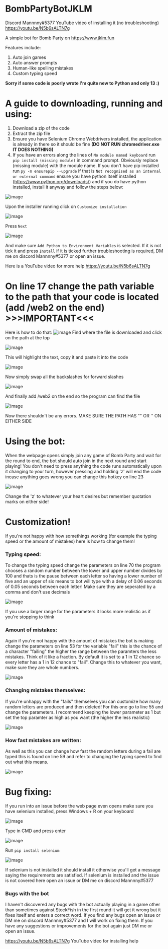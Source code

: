 # BombPartyBotJKLM
Discord Mannnny#5377
YouTube video of installing it (no troubleshooting) https://youtu.be/N5b6sALTN7g

A simple bot for Bomb Party on https://www.jklm.fun

Features include:

1. Auto join games
2. Auto answer prompts
3. Human-like spelling mistakes
4. Custom typing speed

**Sorry if some code is poorly wrote I'm quite new to Python and only 13 :)**

<h1>A guide to downloading, running and using:</h1>

1. Download a zip of the code
2. Extract the zip file
3. Ensure you have Selenium Chrome Webdrivers installed, the application is already in there so it should be fine **(DO NOT RUN chromedriver.exe IT DOES NOTHING)**
4. If you have an errors along the lines of ```No module named keyboard``` run ```pip install (missing module)``` in command prompt. Obviously replace (missing module) with the module name. If you don't have pip installed run ```py -m ensurepip --upgrade``` if that is ```Not recognised as an internal or external command``` ensure you have python itself installed (https://www.python.org/downloads/) and if you do have python installed, install it anyway and follow the steps below:

![image](https://user-images.githubusercontent.com/38955706/127909526-92be09d7-61a2-4c2a-a1e7-99a2c34472a8.png)

Upon the installer running click on ```Customize installation``` 

![image](https://user-images.githubusercontent.com/38955706/127909570-d6a4eccc-b90e-4813-8680-617e91382bb0.png)

Press ```Next```

![image](https://user-images.githubusercontent.com/38955706/127909596-95b8bbdd-3137-4c7c-bb67-0556a9d65e24.png)

And make sure ```Add Python to Environment Variables``` is selected. If it is not tick it and press ```Install``` if it is ticked further troubleshooting is required, DM me on discord Mannnny#5377 or open an issue.

Here is a YouTube video for more help https://youtu.be/N5b6sALTN7g
<h1>On line 17 change the path variable to the path that your code is located (add /web2 on the end) >>>IMPORTANT<<<</h1>

Here is how to do that:
![image](https://user-images.githubusercontent.com/38955706/127859142-f363944b-596e-4bf8-af3f-1e72e0018ad7.png)
Find where the file is downloaded and click on the path at the top

![image](https://user-images.githubusercontent.com/38955706/127859219-bcf45f8f-e857-4d45-8fc8-592fa64225df.png)

This will highlight the text, copy it and paste it into the code

![image](https://user-images.githubusercontent.com/38955706/127859322-0540be37-400e-486b-9b94-73e507319dde.png)

Now simply swap all the backslashes for forward slashes

![image](https://user-images.githubusercontent.com/38955706/127859421-3c2c1612-0813-4a41-a885-8a12598e0c05.png)

And finally add /web2 on the end so the program can find the file

![image](https://user-images.githubusercontent.com/38955706/127859545-352c2dfc-5ef2-4747-ae4a-8d0668b6b479.png)

Now there shouldn't be any errors. MAKE SURE THE PATH HAS "" OR '' ON EITHER SIDE

<h1>Using the bot:</h1>

When the webpage opens simply join any game of Bomb Party and wait for the round to end, the bot should auto join in the next round and start playing!
You don't need to press anything the code runs automatically upon it changing to your turn, however pressing and holding 'z' will end the code incase anything goes wrong you can change this hotkey on line 23

![image](https://user-images.githubusercontent.com/38955706/127860112-3711e73f-2af9-4e2a-85df-06c2c8526882.png)

Change the 'z' to whatever your heart desires but remember quotation marks on either side!

  <h1>Customization!</h1>
  
If you're not happy with how somethings working (for example the typing speed or the amount of mistakes) here is how to change them!
  <h3>Typing speed:</h3>
  
To change the typing speed change the parameters on line 70 the program chooses a random number between the lower and upper number divides by 100 and thats is the pause between each letter so having a lower number of five and an upper of six means to bot will type with a delay of 0.06 seconds of 0.05 seconds between each letter! Make sure they are seperated by a comma and don't use decimals
  
  ![image](https://user-images.githubusercontent.com/38955706/127861299-1d59f4d2-c4bf-4f6e-a5a5-24b29e7d897d.png)
  
If you use a larger range for the parameters it looks more realistic as if you're stopping to think
  
  <h3>Amount of mistakes:</h3>
Again if you're not happy with the amount of mistakes the bot is making change the parameters on line 53 for the variable "fail" this is the chance of a character "failing" the higher the range between the paramters the less mistakes. Think of it like a fraction. By default it is set to a 1 in 12 chance so every letter has a 1 in 12 chance to "fail". Change this to whatever you want, make sure they are whole numbers.
  
  ![image](https://user-images.githubusercontent.com/38955706/127861667-9dd3550f-a307-4ecb-8158-3471da284cd4.png)

  <h3>Changing mistakes themselves:</h3>
  
If you're unhappy with the "fails" themselves you can customize how many random letters are produced and then deleted! For this one go to line 55 and change the parameters. I recommend keeping the lower parameter as 1 but set the top paramter as high as you want (the higher the less realistic)
 
  ![image](https://user-images.githubusercontent.com/38955706/127862010-abb4ef51-7923-45bc-82b1-3e63ca6e9fec.png)
  <h3> How fast mistakes are written:</h3>
  
As well as this you can change how fast the random letters during a fail are typed this is found on line 59 and refer to changing the typing speed to find out what this means.
  
  ![image](https://user-images.githubusercontent.com/38955706/127862184-a798c682-ff15-463f-9284-833b565628b4.png)

  <h1>Bug fixing:</h1>
  
If you run into an issue before the web page even opens make sure you have selenium installed, press Windows + R on your keyboard
  
  ![image](https://user-images.githubusercontent.com/38955706/127863482-327c45f0-7b74-4615-bf9b-61f733358e4a.png)
  
Type in CMD and press enter
  
  ![image](https://user-images.githubusercontent.com/38955706/127863567-f80eb960-240c-4a22-968f-df45f3fcffc8.png)
  
Run ```pip install selenium``` 
  
  ![image](https://user-images.githubusercontent.com/38955706/127863691-96eb5b92-3359-4157-91c6-7e78b55bc8fe.png)

If selenium is not installed it should install it otherwise you'll get a message saying the requirements are satisfied. If selenium is installed and the issue is not covered here open an issue or DM me on discord Mannnny#5377
  
  <h3>Bugs with the bot</h3>
  
  I haven't discovered any bugs with the bot actually playing in a game other than sometimes against StockFish in the first round it will get it wrong but it fixes itself and enters a correct word. If you find any bugs open an issue or DM me on discord Mannnny#5377 and I will work on fixing them. If you have any suggestions or improvements for the bot again just DM me or open an issue.

https://youtu.be/N5b6sALTN7g YouTube video for installing help
